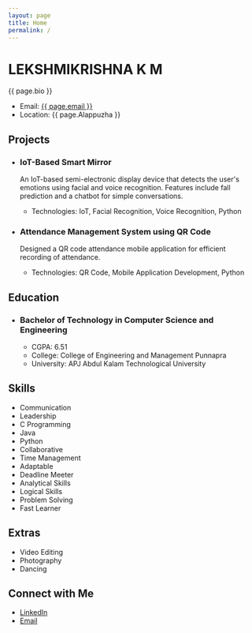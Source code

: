 ```yaml
---
layout: page
title: Home
permalink: /
---
```


<div class="homepage-text">
  <h1>LEKSHMIKRISHNA K M</h1>
  <p>{{ page.bio }}</p>
  <ul>
    <li>Email: <a href="mailto:{{ lekshmikrishnakm017@gmail.com }}">{{ page.email }}</a></li>
    <li>Location: {{ page.Alappuzha }}</li>
  </ul>
</div>

<div class="homepage-projects">
  <h2>Projects</h2>
  <ul>
    <li>
      <h3>IoT-Based Smart Mirror</h3>
      <p>An IoT-based semi-electronic display device that detects the user's emotions using facial and voice recognition. Features include fall prediction and a chatbot for simple conversations.</p>
      <ul>
        <li>Technologies: IoT, Facial Recognition, Voice Recognition, Python</li>
      </ul>
    </li>
    <li>
      <h3>Attendance Management System using QR Code</h3>
      <p>Designed a QR code attendance mobile application for efficient recording of attendance.</p>
      <ul>
        <li>Technologies: QR Code, Mobile Application Development, Python</li>
      </ul>
    </li>
  </ul>
</div>

<div class="homepage-education">
  <h2>Education</h2>
  <ul>
    <li>
      <h3>Bachelor of Technology in Computer Science and Engineering</h3>
      <ul>
        <li>CGPA: 6.51</li>
        <li>College: College of Engineering and Management Punnapra</li>
        <li>University: APJ Abdul Kalam Technological University</li>
      </ul>
    </li>
  </ul>
</div>

<div class="homepage-skills">
  <h2>Skills</h2>
  <ul>
    <li>Communication</li>
    <li>Leadership</li>
    <li>C Programming</li>
    <li>Java</li>
    <li>Python</li>
    <li>Collaborative</li>
    <li>Time Management</li>
    <li>Adaptable</li>
    <li>Deadline Meeter</li>
    <li>Analytical Skills</li>
    <li>Logical Skills</li>
    <li>Problem Solving</li>
    <li>Fast Learner</li>
  </ul>
</div>

<div class="homepage-extras">
  <h2>Extras</h2>
  <ul>
    <li>Video Editing</li>
    <li>Photography</li>
    <li>Dancing</li>
  </ul>
</div>

<div class="homepage-connect">
  <h2>Connect with Me</h2>
  <ul>
    <li>
      <a href="https://www.linkedin.com/in/lekshmikrishna-k-m-883860275/">LinkedIn</a>
    </li>
    <li><a href="https://www.lekshmikrishnakm@gmail.com/">Email</a></li>
  </ul>
</div>

